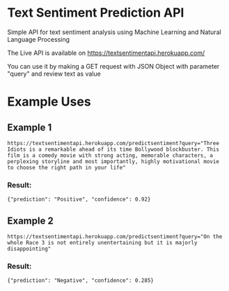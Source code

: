 # Text Sentiment Prediction API
Simple API for text sentiment analysis using Machine Learning and Natural Language Processing

The Live API is available on https://textsentimentapi.herokuapp.com/

You can use it by making a GET request with JSON Object with parameter "query" and review text as value


# Example Uses

## Example 1
`https://textsentimentapi.herokuapp.com/predictsentiment?query="Three Idiots is a remarkable ahead of its time Bollywood blockbuster. This film is a comedy movie with strong acting, memorable characters, a perplexing storyline and most importantly, highly motivational movie to choose the right path in your life"`

### Result:
`{"prediction": "Positive", "confidence": 0.92}`


## Example 2
`https://textsentimentapi.herokuapp.com/predictsentiment?query="On the whole Race 3 is not entirely unentertaining but it is majorly disappointing"`
### Result: 
`{"prediction": "Negative", "confidence": 0.285}`
